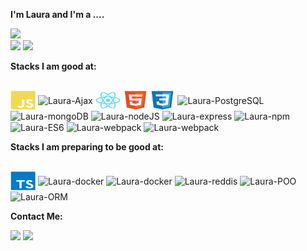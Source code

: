 <b>I'm Laura and I'm a ....</b>
<div > 
    <img src="https://user-images.githubusercontent.com/92411912/176787964-febb9755-358f-444d-be0e-27fddd9ca993.gif"/>  
</div>
<div >
    <img height="180em" src="https://github-readme-stats.vercel.app/api?username=snowslaura&show_icons=true&theme=dracula&include_all_commits=true&count_private=true"/>
    <img height="180em" src="https://github-readme-stats.vercel.app/api/top-langs/?username=snowslaura&layout=compact&langs_count=7&theme=dracula"/>
</div>


 <b>Stacks I am good at:</b> 
<div style="display: inline_block" ><br>
    <img align="center" alt="Laura-Js" height="30" width="40" src="https://raw.githubusercontent.com/devicons/devicon/master/icons/javascript/javascript-plain.svg">
    <img align="center" alt="Laura-Ajax" height="30" src="https://upload.wikimedia.org/wikipedia/commons/thumb/a/a1/AJAX_logo_by_gengns.svg/1280px-AJAX_logo_by_gengns.svg.png">
    <img align="center" alt="Laura-React" height="30" width="40" src="https://raw.githubusercontent.com/devicons/devicon/master/icons/react/react-original.svg">
    <img align="center" alt="Laura-HTML" height="30" width="40" src="https://raw.githubusercontent.com/devicons/devicon/master/icons/html5/html5-original.svg">
    <img align="center" alt="Laura-CSS" height="30" width="40" src="https://raw.githubusercontent.com/devicons/devicon/master/icons/css3/css3-original.svg">
    <img  align="center" alt="Laura-PostgreSQL" height="50" src="https://cdn.jsdelivr.net/gh/devicons/devicon/icons/postgresql/postgresql-plain-wordmark.svg" />
    <img  align="center" alt="Laura-mongoDB" height="50" src="https://cdn.jsdelivr.net/gh/devicons/devicon/icons/mongodb/mongodb-plain-wordmark.svg" />
    <img  align="center" alt="Laura-nodeJS" height="60" src="https://cdn.jsdelivr.net/gh/devicons/devicon/icons/nodejs/nodejs-plain-wordmark.svg" />
    <img  align="center" alt="Laura-express" style="color:FFF" height="60" src="https://cdn.jsdelivr.net/gh/devicons/devicon/icons/express/express-original-wordmark.svg" />
    <img  align="center" alt="Laura-npm" height="60" src="https://cdn.jsdelivr.net/gh/devicons/devicon/icons/npm/npm-original-wordmark.svg" />
    <img align="center" alt="Laura-ES6"  width="40" src="https://live.staticflickr.com/7306/16407404782_8b9c57eab3_w.jpg">
    <img align="center" alt="Laura-webpack"  width="40" src="https://cdn.jsdelivr.net/gh/devicons/devicon/icons/webpack/webpack-original.svg">
    <img align="center" alt="Laura-webpack"  width="40" src="https://cdn.jsdelivr.net/gh/devicons/devicon/icons/git/git-plain-wordmark.svg">
</div>


 <b>Stacks I am preparing to be good at:</b>
<div style="display: inline_block" ><br>
    <img align="center" alt="Laura-Ts" height="30" width="40" src="https://raw.githubusercontent.com/devicons/devicon/master/icons/typescript/typescript-plain.svg">
    <img align="center" alt="Laura-docker" height="30" width="40" src="https://cdn.jsdelivr.net/gh/devicons/devicon/icons/docker/docker-original.svg">
    <img align="center" alt="Laura-docker" height="30" width="40" src="https://cdn.jsdelivr.net/gh/devicons/devicon/icons/amazonwebservices/amazonwebservices-plain-wordmark.svg">
    <img align="center" alt="Laura-reddis"  width="40" src="https://cdn.jsdelivr.net/gh/devicons/devicon/icons/redis/redis-plain-wordmark.svg">
    <img align="center" alt="Laura-POO"  width="60" src="https://miro.medium.com/max/300/0*goJuBKoyL-zZX4RB.png">
    <img align="center" alt="Laura-ORM"  width="60" src="https://warunipalangoda.files.wordpress.com/2019/04/orm.png">
</div>


  
  <b>Contact Me:</b>
<div>    
    <a href = "mailto:lauracmneves@gmail.com"><img src="https://img.shields.io/badge/-Gmail-%23333?style=for-the-badge&logo=gmail&logoColor=white" target="_blank"></a>
    <a href="https://www.linkedin.com/in/lauracmneves/" target="_blank"><img src="https://img.shields.io/badge/-LinkedIn-%230077B5?style=for-the-badge&logo=linkedin&logoColor=white" target="_blank"></a> 
</div>
